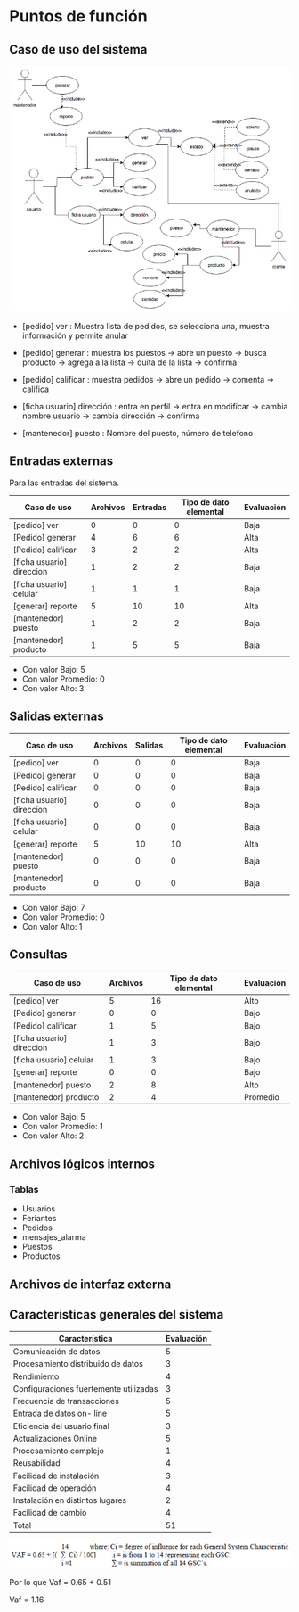 # Puntos de función

## Caso de uso del sistema

![Feria Uml](/imagenes/feria_casos_de_uso.png)


* [pedido] ver : Muestra lista de pedidos, se selecciona una, muestra información y permite anular

* [pedido] generar : muestra los puestos -> abre un puesto -> busca producto -> agrega a la lista -> quita de la lista -> confirma

* [pedido] calificar : muestra pedidos -> abre un pedido -> comenta -> califica

* [ficha usuario] dirección : entra en perfil -> entra en modificar -> cambia nombre usuario -> cambia dirección -> confirma

* [mantenedor] puesto : Nombre del puesto, número de telefono

## Entradas externas

Para las entradas del sistema.

Caso de uso                   |Archivos |Entradas |Tipo de dato elemental|Evaluación
------------------------------|---------|---------|----------------------|----------
[pedido] ver                  |0        |0        |0                     |Baja
[Pedido] generar              |4        |6        |6                     |Alta
[Pedido] calificar            |3        |2        |2                     |Alta
[ficha usuario] direccion     |1        |2        |2                     |Baja
[ficha usuario] celular       |1        |1        |1                     |Baja
[generar] reporte             |5        |10       |10                    |Alta
[mantenedor] puesto           |1        |2        |2                     |Baja
[mantenedor] producto         |1        |5        |5                     |Baja

* Con valor Bajo: 5
* Con valor Promedio: 0
* Con valor Alto: 3

## Salidas externas

Caso de uso                   |Archivos |Salidas  |Tipo de dato elemental|Evaluación
------------------------------|---------|---------|----------------------|----------
[pedido] ver                  |0        |0        |0                     |Baja
[Pedido] generar              |0        |0        |0                     |Baja
[Pedido] calificar            |0        |0        |0                     |Baja
[ficha usuario] direccion     |0        |0        |0                     |Baja
[ficha usuario] celular       |0        |0        |0                     |Baja
[generar] reporte             |5        |10       |10                    |Alta
[mantenedor] puesto           |0        |0        |0                     |Baja
[mantenedor] producto         |0        |0        |0                     |Baja

* Con valor Bajo: 7
* Con valor Promedio: 0
* Con valor Alto: 1


## Consultas
Caso de uso                   |Archivos |Tipo de dato elemental|Evaluación
------------------------------|---------|----------------------|----------
[pedido] ver                  |5        |16                    |Alto
[Pedido] generar              |0        |0                     |Bajo
[Pedido] calificar            |1        |5                     |Bajo
[ficha usuario] direccion     |1        |3                     |Bajo
[ficha usuario] celular       |1        |3                     |Bajo
[generar] reporte             |0        |0                     |Bajo
[mantenedor] puesto           |2        |8                     |Alto
[mantenedor] producto         |2        |4                     |Promedio

* Con valor Bajo: 5
* Con valor Promedio: 1
* Con valor Alto: 2

## Archivos lógicos internos

### Tablas
* Usuarios
* Feriantes
* Pedidos
* mensajes_alarma
* Puestos
* Productos

## Archivos de interfaz externa

## Caracteristicas generales del sistema
Característica                         |Evaluación
---------------------------------------|------------
Comunicación de datos                  | 5
Procesamiento distribuido de datos     | 3
Rendimiento                            | 4
Configuraciones fuertemente utilizadas | 3
Frecuencia de transacciones            | 5
Entrada de datos on- line              | 5
Eficiencia del usuario final           | 3
Actualizaciones Online                 | 5
Procesamiento complejo                 | 1
Reusabilidad                           | 4
Facilidad de instalación               | 3
Facilidad de operación                 | 4
Instalación en distintos lugares       | 2
Facilidad de cambio                    | 4
Total                                  |51

![Formula](/imagenes/gsc_formula.png)

Por lo que Vaf = 0.65 + 0.51

Vaf = 1.16

